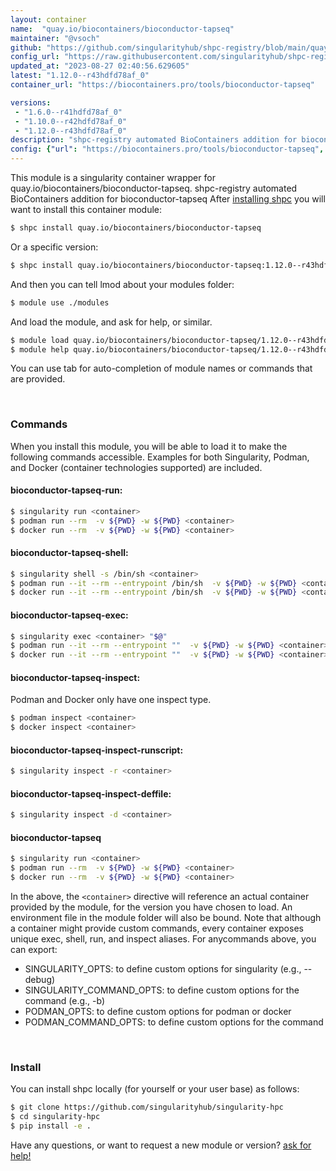 ```yaml
---
layout: container
name:  "quay.io/biocontainers/bioconductor-tapseq"
maintainer: "@vsoch"
github: "https://github.com/singularityhub/shpc-registry/blob/main/quay.io/biocontainers/bioconductor-tapseq/container.yaml"
config_url: "https://raw.githubusercontent.com/singularityhub/shpc-registry/main/quay.io/biocontainers/bioconductor-tapseq/container.yaml"
updated_at: "2023-08-27 02:40:56.629605"
latest: "1.12.0--r43hdfd78af_0"
container_url: "https://biocontainers.pro/tools/bioconductor-tapseq"

versions:
 - "1.6.0--r41hdfd78af_0"
 - "1.10.0--r42hdfd78af_0"
 - "1.12.0--r43hdfd78af_0"
description: "shpc-registry automated BioContainers addition for bioconductor-tapseq"
config: {"url": "https://biocontainers.pro/tools/bioconductor-tapseq", "maintainer": "@vsoch", "description": "shpc-registry automated BioContainers addition for bioconductor-tapseq", "latest": {"1.12.0--r43hdfd78af_0": "sha256:4cbc319eff33b04b7e4ac1eed51f9add55d5c840df06736fdbf00425d9d9189d"}, "tags": {"1.6.0--r41hdfd78af_0": "sha256:5f374ab1b5ac15bd5762d8009f8b728bbeb07c8c9494513110152f722ff2c8c9", "1.10.0--r42hdfd78af_0": "sha256:b5b3fd18d6b8272fdb980f3e69f2ebbf23c855fd22f231b5eb05162b9a6a47f5", "1.12.0--r43hdfd78af_0": "sha256:4cbc319eff33b04b7e4ac1eed51f9add55d5c840df06736fdbf00425d9d9189d"}, "docker": "quay.io/biocontainers/bioconductor-tapseq"}
---
```


This module is a singularity container wrapper for quay.io/biocontainers/bioconductor-tapseq.
shpc-registry automated BioContainers addition for bioconductor-tapseq
After [installing shpc](#install) you will want to install this container module:


```bash
$ shpc install quay.io/biocontainers/bioconductor-tapseq
```

Or a specific version:

```bash
$ shpc install quay.io/biocontainers/bioconductor-tapseq:1.12.0--r43hdfd78af_0
```

And then you can tell lmod about your modules folder:

```bash
$ module use ./modules
```

And load the module, and ask for help, or similar.

```bash
$ module load quay.io/biocontainers/bioconductor-tapseq/1.12.0--r43hdfd78af_0
$ module help quay.io/biocontainers/bioconductor-tapseq/1.12.0--r43hdfd78af_0
```

You can use tab for auto-completion of module names or commands that are provided.

<br>

### Commands

When you install this module, you will be able to load it to make the following commands accessible.
Examples for both Singularity, Podman, and Docker (container technologies supported) are included.

#### bioconductor-tapseq-run:

```bash
$ singularity run <container>
$ podman run --rm  -v ${PWD} -w ${PWD} <container>
$ docker run --rm  -v ${PWD} -w ${PWD} <container>
```

#### bioconductor-tapseq-shell:

```bash
$ singularity shell -s /bin/sh <container>
$ podman run --it --rm --entrypoint /bin/sh  -v ${PWD} -w ${PWD} <container>
$ docker run --it --rm --entrypoint /bin/sh  -v ${PWD} -w ${PWD} <container>
```

#### bioconductor-tapseq-exec:

```bash
$ singularity exec <container> "$@"
$ podman run --it --rm --entrypoint ""  -v ${PWD} -w ${PWD} <container> "$@"
$ docker run --it --rm --entrypoint ""  -v ${PWD} -w ${PWD} <container> "$@"
```

#### bioconductor-tapseq-inspect:

Podman and Docker only have one inspect type.

```bash
$ podman inspect <container>
$ docker inspect <container>
```

#### bioconductor-tapseq-inspect-runscript:

```bash
$ singularity inspect -r <container>
```

#### bioconductor-tapseq-inspect-deffile:

```bash
$ singularity inspect -d <container>
```



#### bioconductor-tapseq

```bash
$ singularity run <container>
$ podman run --rm  -v ${PWD} -w ${PWD} <container>
$ docker run --rm  -v ${PWD} -w ${PWD} <container>
```


In the above, the `<container>` directive will reference an actual container provided
by the module, for the version you have chosen to load. An environment file in the
module folder will also be bound. Note that although a container
might provide custom commands, every container exposes unique exec, shell, run, and
inspect aliases. For anycommands above, you can export:

 - SINGULARITY_OPTS: to define custom options for singularity (e.g., --debug)
 - SINGULARITY_COMMAND_OPTS: to define custom options for the command (e.g., -b)
 - PODMAN_OPTS: to define custom options for podman or docker
 - PODMAN_COMMAND_OPTS: to define custom options for the command

<br>

### Install

You can install shpc locally (for yourself or your user base) as follows:

```bash
$ git clone https://github.com/singularityhub/singularity-hpc
$ cd singularity-hpc
$ pip install -e .
```

Have any questions, or want to request a new module or version? [ask for help!](https://github.com/singularityhub/singularity-hpc/issues)